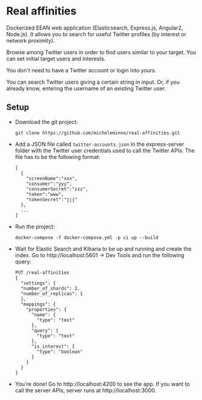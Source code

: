 # Real affinities
Dockerized EEAN web application (Elasticsearch, Express.js, Angular2, Node.js). It allows you to search for useful Twitter profiles (by interest or network proximity).

Browse among Twitter users in order to find users similar to your target.
You can set initial target users and interests.

You don't need to have a Twitter account or login into yours.

You can search Twitter users giving a certain string in input.
Or, if you already know, entering the username of an existing Twitter user.

## Setup

- Download the git project:
  
  ```
  git clone https://github.com/micheleminno/real-affinities.git
  ```
  
- Add a JSON file called ```twitter-accounts.json``` in the express-server folder with the Twitter user credentials used to call the Twitter APIs. The file has to be the following format:
  
  ```
  [
    {
      "screenName":"xxx",
      "consumer":"yyy",
      "consumerSecret":"zzz",
      "token":"www",
      "tokenSecret":"jjj"
    },
    ...
  ]
  ```
  
- Run the project:
  
  ```
  docker-compose -f docker-compose.yml -p ci up --build
  ```
  
- Wait for Elastic Search and Kibana to be up and running and create the index. Go to http://localhost:5601 -> Dev Tools and run the following query:
  
  ```
  PUT /real-affinities
  {
    "settings": {
    "number_of_shards": 2,
    "number_of_replicas": 1
    },
    "mappings": {
      "properties": {
        "name": {
          "type": "text"
        },
        "query": {
          "type": "text"
        },
        "is_interest": {
          "type": "boolean"
        }
      }
    }
  }
  ```
  
- You're done! Go to http://localhost:4200 to see the app. If you want to call the server APIs, server runs at http://localhost:3000.

